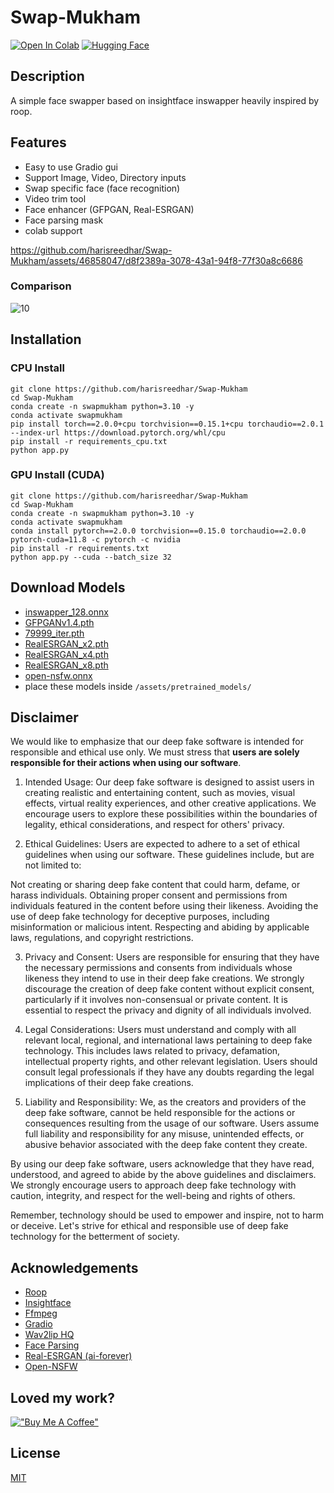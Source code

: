 # Swap-Mukham
[![Open In Colab](https://img.shields.io/badge/Open%20In-Colab-blue?logo=google-colab&logoColor=white)](https://colab.research.google.com/github/harisreedhar/Swap-Mukham/blob/main/swap_mukham_colab.ipynb)
[![Hugging Face](https://img.shields.io/badge/Demo-%F0%9F%A4%97%20Hugging%20Face-blue)](https://huggingface.co/spaces/bluefoxcreation/SwapMukham)
## Description

A simple face swapper based on insightface inswapper heavily inspired by roop.

## Features
- Easy to use Gradio gui
- Support Image, Video, Directory inputs
- Swap specific face (face recognition)
- Video trim tool
- Face enhancer (GFPGAN, Real-ESRGAN)
- Face parsing mask
- colab support

https://github.com/harisreedhar/Swap-Mukham/assets/46858047/d8f2389a-3078-43a1-94f8-77f30a8c6686

### Comparison

![10](https://github.com/harisreedhar/Swap-Mukham/assets/46858047/37035b9d-915d-4be6-9e21-5852c88a3e12)


## Installation
### CPU Install
````
git clone https://github.com/harisreedhar/Swap-Mukham
cd Swap-Mukham
conda create -n swapmukham python=3.10 -y
conda activate swapmukham
pip install torch==2.0.0+cpu torchvision==0.15.1+cpu torchaudio==2.0.1 --index-url https://download.pytorch.org/whl/cpu
pip install -r requirements_cpu.txt
python app.py
````
### GPU Install (CUDA)
````
git clone https://github.com/harisreedhar/Swap-Mukham
cd Swap-Mukham
conda create -n swapmukham python=3.10 -y
conda activate swapmukham
conda install pytorch==2.0.0 torchvision==0.15.0 torchaudio==2.0.0 pytorch-cuda=11.8 -c pytorch -c nvidia
pip install -r requirements.txt
python app.py --cuda --batch_size 32
````
## Download Models
- [inswapper_128.onnx](https://huggingface.co/deepinsight/inswapper/resolve/main/inswapper_128.onnx)
- [GFPGANv1.4.pth](https://github.com/TencentARC/GFPGAN/releases/download/v1.3.0/GFPGANv1.4.pth)
- [79999_iter.pth](https://drive.google.com/open?id=154JgKpzCPW82qINcVieuPH3fZ2e0P812)
- [RealESRGAN_x2.pth](https://huggingface.co/ai-forever/Real-ESRGAN/resolve/main/RealESRGAN_x2.pth)
- [RealESRGAN_x4.pth](https://huggingface.co/ai-forever/Real-ESRGAN/resolve/main/RealESRGAN_x4.pth)
- [RealESRGAN_x8.pth](https://huggingface.co/ai-forever/Real-ESRGAN/resolve/main/RealESRGAN_x8.pth)
- [open-nsfw.onnx](https://huggingface.co/bluefoxcreation/open-nsfw/resolve/main/open-nsfw.onnx)
- place these models inside ``/assets/pretrained_models/``

## Disclaimer

We would like to emphasize that our deep fake software is intended for responsible and ethical use only. We must stress that **users are solely responsible for their actions when using our software**.

1. Intended Usage:
Our deep fake software is designed to assist users in creating realistic and entertaining content, such as movies, visual effects, virtual reality experiences, and other creative applications. We encourage users to explore these possibilities within the boundaries of legality, ethical considerations, and respect for others' privacy.

2. Ethical Guidelines:
Users are expected to adhere to a set of ethical guidelines when using our software. These guidelines include, but are not limited to:

Not creating or sharing deep fake content that could harm, defame, or harass individuals.
Obtaining proper consent and permissions from individuals featured in the content before using their likeness.
Avoiding the use of deep fake technology for deceptive purposes, including misinformation or malicious intent.
Respecting and abiding by applicable laws, regulations, and copyright restrictions.

3. Privacy and Consent:
Users are responsible for ensuring that they have the necessary permissions and consents from individuals whose likeness they intend to use in their deep fake creations. We strongly discourage the creation of deep fake content without explicit consent, particularly if it involves non-consensual or private content. It is essential to respect the privacy and dignity of all individuals involved.

4. Legal Considerations:
Users must understand and comply with all relevant local, regional, and international laws pertaining to deep fake technology. This includes laws related to privacy, defamation, intellectual property rights, and other relevant legislation. Users should consult legal professionals if they have any doubts regarding the legal implications of their deep fake creations.

5. Liability and Responsibility:
We, as the creators and providers of the deep fake software, cannot be held responsible for the actions or consequences resulting from the usage of our software. Users assume full liability and responsibility for any misuse, unintended effects, or abusive behavior associated with the deep fake content they create.

By using our deep fake software, users acknowledge that they have read, understood, and agreed to abide by the above guidelines and disclaimers. We strongly encourage users to approach deep fake technology with caution, integrity, and respect for the well-being and rights of others.

Remember, technology should be used to empower and inspire, not to harm or deceive. Let's strive for ethical and responsible use of deep fake technology for the betterment of society.


## Acknowledgements

- [Roop](https://github.com/s0md3v/roop)
- [Insightface](https://github.com/deepinsight)
- [Ffmpeg](https://ffmpeg.org/)
- [Gradio](https://gradio.app/)
- [Wav2lip HQ](https://github.com/Markfryazino/wav2lip-hq)
- [Face Parsing](https://github.com/zllrunning/face-parsing.PyTorch)
- [Real-ESRGAN (ai-forever)](https://github.com/ai-forever/Real-ESRGAN)
- [Open-NSFW](https://github.com/yahoo/open_nsfw)

## Loved my work?
[!["Buy Me A Coffee"](https://www.buymeacoffee.com/assets/img/custom_images/orange_img.png)](https://www.buymeacoffee.com/harisreedhar)

## License

[MIT](https://choosealicense.com/licenses/mit/)
